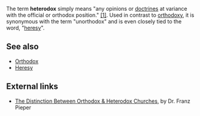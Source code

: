 The term **heterodox** simply means "any opinions or
[doctrines](Doctrine "Doctrine") at variance with the official or
orthodox position."
[[1]](http://www.cogsci.princeton.edu/cgi-bin/webwn2.0?stage=1&word=heterodoxy).
Used in contrast to [orthodoxy](Orthodoxy "Orthodoxy"), it is
synonymous with the term "unorthodox" and is even closely tied to
the word, "[heresy](Heresy "Heresy")".


## See also

-   [Orthodox](Orthodox "Orthodox")
-   [Heresy](Heresy "Heresy")

## External links

-   [The Distinction Between Orthodox & Heterodox Churches](http://www.reclaimingwalther.org/articles/pieperohcintro.htm),
    by Dr. Franz Pieper



